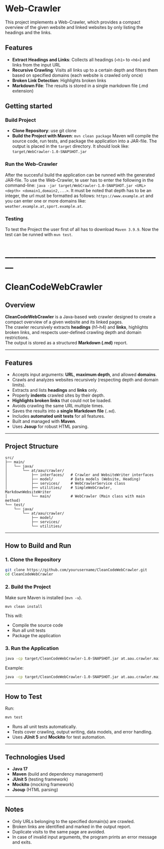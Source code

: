 # Web-Crawler

This project implements a Web-Crawler, which provides a compact overview of the given website and linked websites by only listing the headings and the links.

## Features
- **Extract Headings and Links**: Collects all headings (`<h1>` to `<h6>`) and links from the input URL
- **Recursive Crawling**: Visits all links up to a certain depth and filters them based on specified domains (each website is crawled only once)
- **Broken Link Detection**: Highlights broken links
- **Markdown File**: The results is stored in a single markdown file (.md extension)

## Getting started

### Build Project
- **Clone Repository**: use git clone <URL>
- **Build the Project with Maven**: `mvn clean package` Maven will compile the source code, run tests, and package the application into a JAR-file. The output is placed in the `target` directory. It should look like: `target/WebCrawler-1.0-SNAPSHOT.jar`

### Run the Web-Crawler
After the succesful build the application can be runned with the generated JAR-file.
To use the Web-Crawler, te user has to enter the following in the command-line: `java -jar target/WebCrawler-1.0-SNAPSHOT.jar <URL> <depth> <domain1,domain2,...>`. 
It must be noted that depth has to be an integer, the url must be formatted as follows: `https://www.example.at` and you can enter one or more domains like: `weather.example.at,sport.example.at`.

### Testing
To test the Project the user first of all has to download `Maven 3.9.9`. Now the test can be runned with `mvn test`.


# _______________________________________

# CleanCodeWebCrawler

## Overview
**CleanCodeWebCrawler** is a Java-based web crawler designed to create a compact overview of a given website and its linked pages.  
The crawler recursively extracts **headings** (h1–h4) and **links**, highlights broken links, and respects user-defined crawling depth and domain restrictions.  
The output is stored as a structured **Markdown (.md)** report.

---

## Features

- Accepts input arguments: **URL**, **maximum depth**, and allowed **domains**.
- Crawls and analyzes websites recursively (respecting depth and domain limits).
- Extracts and lists **headings** and **links** only.
- Properly **indents** crawled sites by their depth.
- **Highlights broken links** that could not be loaded.
- Avoids crawling the same URL multiple times.
- Saves the results into a **single Markdown file** (`.md`).
- Includes **automated unit tests** for all features.
- Built and managed with **Maven**.
- Uses **Jsoup** for robust HTML parsing.

---

## Project Structure

```
src/
├── main/
│   └── java/
│       └── at/aau/crawler/
│           ├── interfaces/   # Crawler and WebsiteWriter interfaces
│           ├── model/        # Data models (Website, Heading)
│           ├── services/     # WebCrawlerService class
│           ├── utilities/    # SimpleWebCrawler, MarkdownWebsiteWriter
│           └── main/         # WebCrawler (Main class with main method)
└── test/
    └── java/
        └── at/aau/crawler/
            ├── model/
            ├── services/
            └── utilities/
```

---

## How to Build and Run

### 1. Clone the Repository

```bash
git clone https://github.com/yourusername/CleanCodeWebCrawler.git
cd CleanCodeWebCrawler
```

### 2. Build the Project

Make sure Maven is installed (`mvn -v`).

```bash
mvn clean install
```

This will:
- Compile the source code
- Run all unit tests
- Package the application

### 3. Run the Application

```bash
java -cp target/CleanCodeWebCrawler-1.0-SNAPSHOT.jar at.aau.crawler.main.WebCrawler <URL> <depth> <domain1,domain2,...>
```

Example:

```bash
java -cp target/CleanCodeWebCrawler-1.0-SNAPSHOT.jar at.aau.crawler.main.WebCrawler https://example.com 2 example.com
```

---

## How to Test

Run:

```bash
mvn test
```

- Runs all unit tests automatically.
- Tests cover crawling, output writing, data models, and error handling.
- Uses **JUnit 5** and **Mockito** for test automation.

---

## Technologies Used

- **Java 17**
- **Maven** (build and dependency management)
- **JUnit 5** (testing framework)
- **Mockito** (mocking framework)
- **Jsoup** (HTML parsing)

---

## Notes

- Only URLs belonging to the specified domain(s) are crawled.
- Broken links are identified and marked in the output report.
- Duplicate visits to the same page are avoided.
- In case of invalid input arguments, the program prints an error message and exits.
